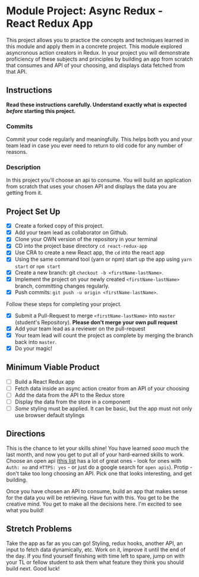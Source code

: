 # Module Project: Async Redux - React Redux App

This project allows you to practice the concepts and techniques learned in this module and apply them in a concrete project. This module explored asyncronous action creators in Redux. In your project you will demonstrate proficiency of these subjects and principles by building an app from scratch that consumes and API of your choosing, and displays data fetched from that API.

## Instructions

**Read these instructions carefully. Understand exactly what is expected _before_ starting this project.**

### Commits

Commit your code regularly and meaningfully. This helps both you and your team lead in case you ever need to return to old code for any number of reasons.

### Description

In this project you'll choose an api to consume. You will build an application from scratch that uses your chosen API and displays the data you are getting from it.

## Project Set Up

-   [x] Create a forked copy of this project.
-   [x] Add your team lead as collaborator on Github.
-   [x] Clone your OWN version of the repository in your terminal
-   [x] CD into the project base directory `cd react-redux-app`
-   [x] Use CRA to create a new React app, the `cd` into the react app
-   [x] Using the same command tool (yarn or npm) start up the app using `yarn start` or `npm start`
-   [x] Create a new branch: git `checkout -b <firstName-lastName>`.
-   [x] Implement the project on your newly created `<firstName-lastName>` branch, committing changes regularly.
-   [x] Push commits: `git push -u origin <firstName-lastName>`.

Follow these steps for completing your project.

-   [x] Submit a Pull-Request to merge `<firstName-lastName>` into `master` (student's Repository). **Please don't merge your own pull request**
-   [x] Add your team lead as a reviewer on the pull-request
-   [x] Your team lead will count the project as complete by merging the branch back into `master`.
-   [x] Do your magic!

## Minimum Viable Product

-   [ ] Build a React Redux app
-   [ ] Fetch data inside an async action creator from an API of your choosing
-   [ ] Add the data from the API to the Redux store
-   [ ] Display the data from the store in a component
-   [ ] _Some_ styling must be applied. It can be basic, but the app must not only use browser default stylings

## Directions

This is the chance to let your skills shine! You have learned _sooo_ much the last month, and now you get to put all of your hard-earned skills to work. Choose an open api ([this list](https://github.com/public-apis/public-apis) has a lot of great ones - look for ones with `Auth: no` and `HTTPS: yes` - or just do a google search for `open apis`). Protip - don't take too long choosing an API. Pick one that looks interesting, and get building.

Once you have chosen an API to consume, build an app that makes sense for the data you will be retrieving. Have fun with this. You get to be the creative mind. You get to make all the decisions here. I'm excited to see what you build!

## Stretch Problems

Take the app as far as you can go! Styling, redux hooks, another API, an input to fetch data dynamically, etc. Work on it, improve it until the end of the day. If you find yourself finishing with time left to spare, jump on with your TL or fellow student to ask them what feature they think you should build next. Good luck!
